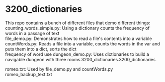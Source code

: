 # 3200_dictionaries
This repo contains a bunch of different files that demo different things:     
counting_words_simple.py:  Using a dictionary counts the frequency of words in a passage of text   
file_demo.py:  Demonstrates how to read a file's contents into a variable    
countWords.py: Reads a file into a variable, counts the words in the var and puts them into a dict, sorts the dict   
frequency of word use
dungeon_demo.py: Uses dictionaries to build a navigable dungeon with three rooms.3200_dictionaries.3200_dictionaries   

romeo.txt:  Used by file_demo.py and countWords.py   
romeo_backup_text.txt   
